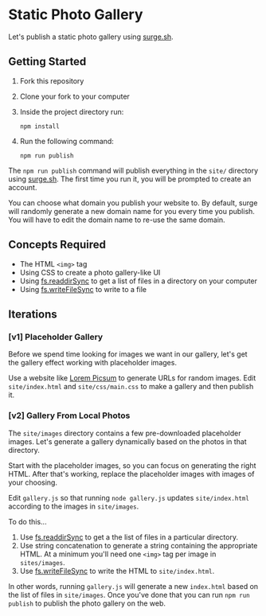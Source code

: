 # Static Photo Gallery

Let's publish a static photo gallery using [surge.sh][url-surge].

## Getting Started

1. Fork this repository
1. Clone your fork to your computer
1. Inside the project directory run:

   ```console
   npm install
   ```

1. Run the following command:

   ```console
   npm run publish
   ```

The `npm run publish` command will publish everything in the `site/` directory using [surge.sh][url-surge]. The first time you run it, you will be prompted to create an account.

You can choose what domain you publish your website to. By default, surge will randomly generate a new domain name for you every time you publish. You will have to edit the domain name to re-use the same domain.

## Concepts Required

- The HTML `<img>` tag
- Using CSS to create a photo gallery-like UI
- Using [fs.readdirSync][node-fs-readdirsync] to get a list of files in a directory on your computer
- Using [fs.writeFileSync][node-fs-writefilesync] to write to a file

## Iterations

### [v1] Placeholder Gallery

Before we spend time looking for images we want in our gallery, let's get the gallery effect working with placeholder images.

Use a website like [Lorem Picsum][url-lorem-picsum] to generate URLs for random images. Edit `site/index.html` and `site/css/main.css` to make a gallery and then publish it.

### [v2] Gallery From Local Photos

The `site/images` directory contains a few pre-downloaded placeholder images. Let's generate a gallery dynamically based on the photos in that directory.

Start with the placeholder images, so you can focus on generating the right HTML. After that's working, replace the placeholder images with images of your choosing.

Edit `gallery.js` so that running `node gallery.js` updates `site/index.html` according to the images in `site/images`.

To do this...

1. Use [fs.readdirSync][node-fs-readdirsync] to get a the list of files in a particular directory.
1. Use string concatenation to generate a string containing the appropriate HTML. At a minimum you'll need one `<img>` tag per image in `sites/images`.
1. Use [fs.writeFileSync][node-fs-writefilesync] to write the HTML to `site/index.html`.

In other words, running `gallery.js` will generate a new `index.html` based on the list of files in `site/images`. Once you've done that you can run `npm run publish` to publish the photo gallery on the web.

[url-surge]: https://surge.sh/
[url-lorem-picsum]: https://picsum.photos/
[node-fs-readdirsync]: https://nodejs.org/api/fs.html#fs_fs_readdirsync_path_options
[node-fs-writefilesync]: https://nodejs.org/api/fs.html#fs_fs_writefilesync_file_data_options
